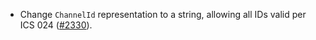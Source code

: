 *   Change `ChannelId` representation to a string, allowing all IDs valid per ICS 024
    ([#2330](https://github.com/informalsystems/ibc-rs/issues/2330)).
